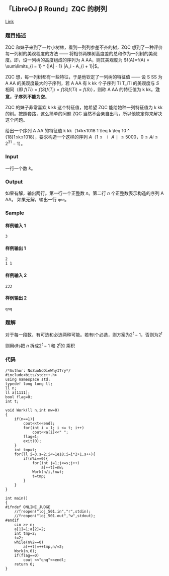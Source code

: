 ## 「LibreOJ β Round」ZQC 的树列

[Link](https://loj.ac/problem/501)

### 题目描述

ZQC 和妹子来到了一片小树林，看到一列列参差不齐的树，ZQC 想到了一种评价每一列树的美观程度的方法 —— 将相邻两棵树高度差的总和作为一列树的美观度。即，设一列树的高度组成的序列为 A AA，则其美观度为 $f(A)=f(A) = \sum\limits_{i = 1} ^ {|A| - 1} |A_i - A_{i + 1}|$。

ZQC 想，每一列树都有一些特征，于是他钦定了一列树的特征值 —— 设 S SS 为 A AA 的美观度最大的子序列，若 A AA 有 k kk 个子序列 Ti T_iTi 的美观度与 $S$ 相同（即 $f(Ti)=f(S) f(T_i) = f(S)f(Ti)=f(S)）$，则称 A AA 的特征值为 k kk。**注意，子序列不能为空**。

ZQC 的妹子非常喜欢 k kk 这个特征值，她希望 ZQC 能给她种一列特征值为 k kk 的树。按照套路，这么简单的问题 ZQC 当然不会亲自出马，所以他钦定你来解决这个问题。

给出一个序列 A AA 的特征值 k kk（1≤k≤1018 1 \leq k \leq 10 ^ {18}1≤k≤1018），要求构造一个这样的序列 $A$$（1≤∣A∣≤ 5000，0≤Ai≤2^31−1 ）$。

### Input

一行一个数 $k$。

### Output

如果有解，输出两行。第一行一个正整数 $n$。第二行 $n$ 个正整数表示构造的序列 A AA。
如果无解，输出一行 `qnq`。

### Sample

#### 样例输入 1

```
3
```

#### 样例输出 1

```
2
1 1
```

#### 样例输入 2

```
233
```

#### 样例输出 2

```
qnq
```

### 题解

对于每一段数，有可选和必选两种可能。若有t个必选，则方案为$2^t-1$，否则为$2^t$

则用dfs把 $n$ 拆成$2^t-1$ 和 $2^t$的 乘积

### 代码

```
/*Author: NoZuoNoDieWhyITry*/
#include<bits/stdc++.h>
using namespace std;
typedef long long ll;
ll n;
ll a[1111];
bool flag=0;
int t;

void Work(ll n,int nw=0)
{
	if(n==1){
		cout<<t<<endl;
		for(int i = 1; i <= t; i++) 
			cout<<a[i]<<" ";
		flag=1;
		exit(0);
	}
	int tmp=t;
	for(ll i=3,s=2;i<=1e18;i=i*2+1,s++){
		if(n%i==0){
			for(int j=1;j<=s;j++)
				a[++t]=nw;
			Work(n/i,!nw);
			t=tmp;
		}
	}
}

int main()
{
#ifndef ONLINE_JUDGE
    //freopen("loj_501.in","r",stdin);
    //freopen("loj_501.out","w",stdout);
#endif
	cin >> n;
	a[1]=1;a[2]=2;
	int tmp=2;
	t=2;
	while(n%2==0)
		a[++t]=++tmp,n/=2;
	Work(n,0);
	if(flag==0)
		cout <<"qnq"<<endl;
	return 0;
}

```

